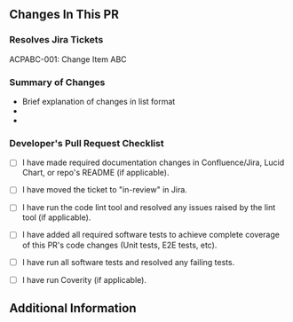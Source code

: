 <!-- Please provide all the information below.  -->

## Changes In This PR

### Resolves Jira Tickets

<!-- List Jira Ticket ID Here (Eg: ACPABC-001: Change Item ABC) -->
ACPABC-001: Change Item ABC
<!-- If more than one Jira for PR, use a list (in Markdown, a list is created with dashes) -->


### Summary of Changes

- Brief explanation of changes in list format
- <!-- Definitely include additional changes not outlined in Jira tickets above -->
- <!-- Note any changes of 3rd party package versions -->


### Developer's Pull Request Checklist

<!-- Upon creation of the PR, you will be able to check these boxes from the PR review page in GitHub -->
<!-- PRs should not be merged until all boxes are checked. If a box is not applicable to your project, check it anyway -->
- [ ] I have made required documentation changes in Confluence/Jira, Lucid Chart, or repo's README (if applicable).
- [ ] I have moved the ticket to "in-review" in Jira.
- [ ] I have run the code lint tool and resolved any issues raised by the lint tool (if applicable). 
- [ ] I have added all required software tests to achieve complete coverage of this PR's code changes (Unit tests, E2E tests, etc).
- [ ] I have run all software tests and resolved any failing tests.
- [ ] I have run Coverity (if applicable).


## Additional Information
<!-- Optional: delete if not applicable  -->

